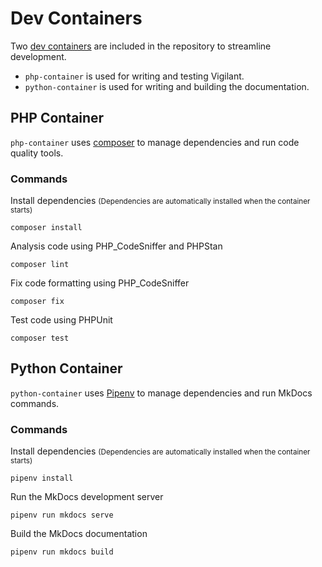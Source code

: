 # Dev Containers

Two [dev containers](https://containers.dev/) are included in the repository to streamline development.

* `php-container` is used for writing and testing Vigilant.
* `python-container` is used for writing and building the documentation.

## PHP Container

`php-container` uses [composer](https://getcomposer.org/) to manage dependencies and run code quality tools.

### Commands

Install dependencies
<small>(Dependencies are automatically installed when the container starts)</small>
```
composer install
```

Analysis code using PHP_CodeSniffer and PHPStan
```
composer lint
```

Fix code formatting using PHP_CodeSniffer
```
composer fix
```

Test code using PHPUnit
```
composer test
```

## Python Container

`python-container` uses [Pipenv](https://pipenv.pypa.io/) to manage dependencies and run MkDocs commands.

### Commands

Install dependencies
<small>(Dependencies are automatically installed when the container starts)</small>
```
pipenv install
```

Run the MkDocs development server
```
pipenv run mkdocs serve
```

Build the MkDocs documentation
```
pipenv run mkdocs build
```
